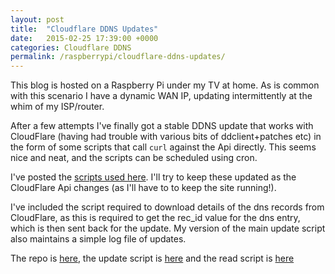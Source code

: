 ```yaml
---
layout: post
title:  "Cloudflare DDNS Updates"
date:   2015-02-25 17:39:00 +0000
categories: Cloudflare DDNS
permalink: /raspberrypi/cloudflare-ddns-updates/
---
```


This blog is hosted on a Raspberry Pi under my TV at home. As is common with this scenario I have a dynamic WAN IP, updating intermittently at the whim of my ISP/router.

After a few attempts I've finally got a stable DDNS update that works with CloudFlare (having had trouble with various bits of ddclient+patches etc) in the form of some scripts that call `curl` against the Api directly. This seems nice and neat, and the scripts can be scheduled using cron.

I've posted the [scripts used here](https://github.com/jonegerton/cloudflare-ddns). I'll try to keep these updated as the CloudFlare Api changes (as I'll have to to keep the site running!).

I've included the script required to download details of the dns records from CloudFlare, as this is required to get the rec_id value for the dns entry, which is then sent back for the update. My version of the main update script also maintains a simple log file of updates.

The repo is [here](https://github.com/jonegerton/cloudflare-ddns), the update script is [here](https://github.com/jonegerton/cloudflare-ddns/blob/master/cf-ddns.sh)
and the read script is [here](https://github.com/jonegerton/cloudflare-ddns/blob/master/cf-ddns-read.sh)